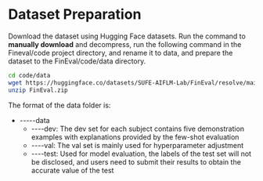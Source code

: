 # Dataset Preparation

Download the dataset using Hugging Face datasets. Run the command to **manually download** and decompress, run the following command in the Fineval/code project directory, and rename it to data, and prepare the dataset to the FinEval/code/data directory.

```bash
cd code/data
wget https://huggingface.co/datasets/SUFE-AIFLM-Lab/FinEval/resolve/main/FinEval.zip
unzip FinEval.zip
```

The format of the data folder is:

- -----data
  - ----dev: The dev set for each subject contains five demonstration examples with explanations provided by the few-shot evaluation
  - ----val: The val set is mainly used for hyperparameter adjustment
  - ----test: Used for model evaluation, the labels of the test set will not be disclosed, and users need to submit their results to obtain the accurate value of the test

